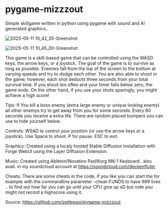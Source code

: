 # pygame-mizzzout
Simple skillgame written in python using pygame with sound and AI generated graphics..

![2025-05-11 10_42_35-Greenshot](https://github.com/user-attachments/assets/db8b362d-a25f-466f-8bf9-e145c84f292a)

![2025-05-11 10_45_00-Greenshot](https://github.com/user-attachments/assets/ed0c6904-888b-4119-a59a-2151dbdfcb31)


This game is a skill-based game that can be controlled using the WASD keys, the arrow keys, or a joystick. The goal of the game is to survive as long as possible. Enemies fall from the top of the screen to the bottom at varying speeds and try to dodge each other. You are also able to shoot in the game; however, each shot deducts three seconds from your total survival time. If you shoot too often and your timer falls below zero, the game ends. On the other hand, if you use your shots sparingly, you might achieve a high score!

Tips:
If You kill a boss enemy (extra large enemy or unique looking enemy) all other enemys try to get away from you for some seconds. Every 60 seconds you receive a extra life. There are random placed bumpers you can use to hide yourself below.

Controls:
WSAD to control your position (or use the arrow keys or a joystick). Use Space to shoot. P for pause. ESC to exit.

Graphics:
Created using a localy hosted Stable Diffusion installation with Forge WebUI using the Layer Diffusion Extension.

Music:
Created using Ableton/Novation Pad/Korg MK-1 Keyboard.. also avail. in my soundcloud account at https://soundcloud.com/deckenfluter

Cheats:
There are some cheats in the code, if you like you can start the for example with the commandline parameter -cheat-FUNDS to have 999 lives .. to find out how far you can go until your CPU give up xD but note you might not record a highscore using it.

Source:
https://github.com/zeittresor/pygame-mizzzout

